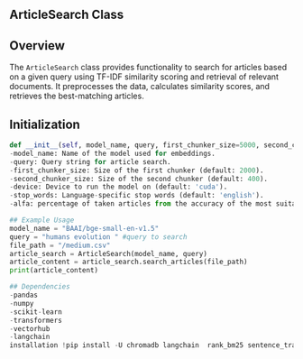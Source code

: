 ## ArticleSearch Class

## Overview
The `ArticleSearch` class provides functionality to search for articles based on a given query using TF-IDF similarity scoring and retrieval of relevant documents. It preprocesses the data, calculates similarity scores, and retrieves the best-matching articles.

## Initialization
```python
def __init__(self, model_name, query, first_chunker_size=5000, second_chunker_size=1000, device='cuda', stop_words='english',alfa = 0.5):
-model_name: Name of the model used for embeddings.
-query: Query string for article search.
-first_chunker_size: Size of the first chunker (default: 2000).
-second_chunker_size: Size of the second chunker (default: 400).
-device: Device to run the model on (default: 'cuda').
-stop_words: Language-specific stop words (default: 'english').
-alfa: percentage of taken articles from the accuracy of the most suitable article and taking them for further selection(default: 0.5).

## Example Usage
model_name = "BAAI/bge-small-en-v1.5"
query = "humans evolution " #query to search
file_path = "/medium.csv"
article_search = ArticleSearch(model_name, query)
article_content = article_search.search_articles(file_path)
print(article_content)

## Dependencies
-pandas
-numpy
-scikit-learn
-transformers
-vectorhub
-langchain
installation !pip install -U chromadb langchain  rank_bm25 sentence_transformers
